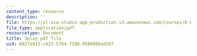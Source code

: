 ```yaml
---
content_type: resource
description: ''
file: https://ol-ocw-studio-app-production.s3.amazonaws.com/courses/6-02-introduction-to-eecs-ii-digital-communication-systems-fall-2012/0827a415c62257647188458086bad267_EG6PPYma050.pdf
file_type: application/pdf
resourcetype: Document
title: 3play pdf file
uid: 0827a415-c622-5764-7188-458086bad267
---
```


